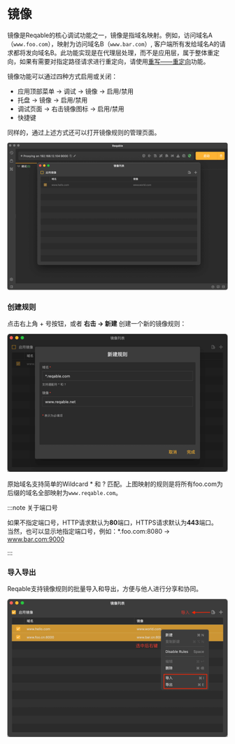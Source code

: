 # 镜像

镜像是Reqable的核心调试功能之一，镜像是指域名映射。例如，访问域名A（`www.foo.com`），映射为访问域名B（`www.bar.com`）, 客户端所有发给域名A的请求都将发向域名B。此功能实现是在代理层处理，而不是应用层，属于整体重定向，如果有需要对指定路径请求进行重定向，请使用[重写——重定向](rewrite#redirect)功能。

镜像功能可以通过四种方式启用或关闭：
- 应用顶部菜单 -> 调试 -> 镜像 -> 启用/禁用
- 托盘 -> 镜像 -> 启用/禁用
- 调试页面 -> 右击镜像图标 -> 启用/禁用
- 快捷键

同样的，通过上述方式还可以打开镜像规则的管理页面。

![](arts/mirror_01.png)

### 创建规则

点击右上角 + 号按钮，或者 **右击 -> 新建** 创建一个新的镜像规则：

![](arts/mirror_02.png)

原始域名支持简单的Wildcard * 和 ? 匹配。上图映射的规则是将所有foo.com为后缀的域名全部映射为`www.reqable.com`。

:::note 关于端口号

如果不指定端口号，HTTP请求默认为**80**端口，HTTPS请求默认为**443**端口。  
当然，也可以显示地指定端口号，例如：*.foo.com:8080 -> www.bar.com:9000

:::

### 导入导出

Reqable支持镜像规则的批量导入和导出，方便与他人进行分享和协同。

![](arts/mirror_03.png)